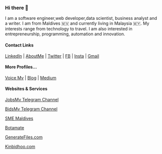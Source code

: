 ### Hi there 👋

I am a software engineer,web developer,data scientist, business analyst and a writer. I am from Maldives 🇲🇻  and currently living in Malaysia 🇲🇾. My interests range from technology to travel. I am also interested in entrepreneurship, programming, automation and innovation.


#### Contact Links
[LinkedIn](https://linkedin.com/in/muhammadhuaiman) | [AboutMe](https://about.me/aimme) | [Twitter](https://twitter.com/mohamed_aiman) | [FB](https://fb.com/muhammadhu.aiman) | [Insta](https://instagram.com/muhammadhu.aiman) | [Gmail](mailto:muhammadhu.aiman@gmail.com)

#### More Profiles...
[Voice Mv](https://voice.mv/author/36) | [Blog](https://mohamedaiman.me) | [Medium](https://medium.com/@aimme)

#### Websites & Services

[JobsMv Telegram Channel](https://t.me/jobsmv)

[BidsMv Telegram Channel](https://t.me/bidsmv)

[SME Maldives](https://smemaldives.com)

[Botamate](https://botamate.online)

[GenerateFiles.com](https://generatefiles.com)

[Kinbidhoo.com](https://kinbidhoo.com)

<!--
**mohamed-aiman/mohamed-aiman** is a ✨ _special_ ✨ repository because its `README.md` (this file) appears on your GitHub profile.

Here are some ideas to get you started:

- 🔭 I’m currently working on ...
- 🌱 I’m currently learning ...
- 👯 I’m looking to collaborate on ...
- 🤔 I’m looking for help with ...
- 💬 Ask me about ...
- 📫 How to reach me: ...
- 😄 Pronouns: ...
- ⚡ Fun fact: ...
-->
